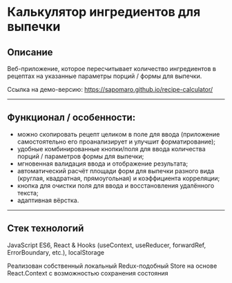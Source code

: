 # Калькулятор ингредиентов для выпечки

## Описание

Веб-приложение, которое пересчитывает количество ингредиентов в рецептах на указанные параметры порций / формы для выпечки.

Ссылка на демо-версию: https://sapomaro.github.io/recipe-calculator/

---

## Функционал / особенности:

- можно скопировать рецепт целиком в поле для ввода (приложение самостоятельно его проанализирует и улучшит форматирование);
- удобные комбинированные кнопки/поля для ввода количества порций / параметров формы для выпечки;
- мгновенная валидация ввода и отображение результата;
- автоматический расчёт площади форм для выпечки разного вида (круглая, квадратная, прямоугольная) и коэффициента корреляции;
- кнопка для очистки поля для ввода и восстановления удалённого текста;
- адаптивная вёрстка.

---

## Стек технологий

JavaScript ES6, React & Hooks (useContext, useReducer, forwardRef, ErrorBoundary, etc.), localStorage

Реализован собственный локальный Redux-подобный Store на основе React.Context с возможностью сохранения состояния
